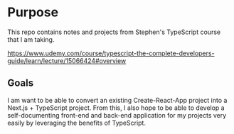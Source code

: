 # Purpose

This repo contains notes and projects from Stephen's TypeScript course that
I am taking.

https://www.udemy.com/course/typescript-the-complete-developers-guide/learn/lecture/15066424#overview

## Goals

I am want to be able to convert an existing Create-React-App project into
a Next.js + TypeScript project. From this, I also hope to be able to develop
a self-documenting front-end and back-end application for my projects
very easily by leveraging the benefits of TypeScript.